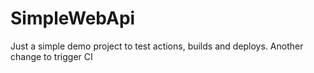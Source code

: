 # SimpleWebApi

Just a simple demo project to test actions, builds and deploys.
Another change to trigger CI
